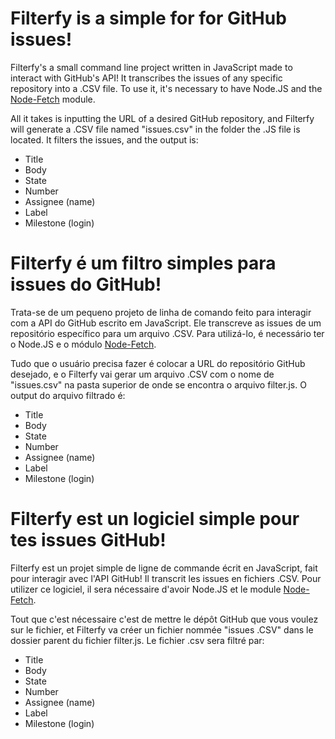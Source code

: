 # Filterfy is a simple for for GitHub issues!
Filterfy's a small command line project written in JavaScript made to interact with GitHub's API! It transcribes the issues of any specific repository into a .CSV file. To use it, it's necessary to have Node.JS and the [Node-Fetch](https://www.npmjs.com/package/node-fetch) module.

All it takes is inputting the URL of a desired GitHub repository, and Filterfy will generate a .CSV file named "issues.csv" in the folder the .JS file is located. It filters the issues, and the output is:

- Title
- Body
- State
- Number
- Assignee (name)
- Label
- Milestone (login)

# Filterfy é um filtro simples para issues do GitHub!
Trata-se de um pequeno projeto de linha de comando feito para interagir com a API do GitHub escrito em JavaScript. Ele transcreve as issues de um repositório específico para um arquivo .CSV. Para utilizá-lo, é necessário ter o Node.JS e o módulo [Node-Fetch](https://www.npmjs.com/package/node-fetch).

Tudo que o usuário precisa fazer é colocar a URL do repositório GitHub desejado, e o Filterfy vai gerar um arquivo .CSV com o nome de "issues.csv" na pasta superior de onde se encontra o arquivo filter.js. O output do arquivo filtrado é:

- Title
- Body
- State
- Number
- Assignee (name)
- Label
- Milestone (login)

# Filterfy est un logiciel simple pour tes issues GitHub! 
Filterfy est un projet simple de ligne de commande écrit en JavaScript, fait pour interagir avec l'API GitHub! Il transcrit les issues en fichiers .CSV. Pour utilizer ce logiciel, il sera nécessaire d'avoir Node.JS et le module [Node-Fetch](https://www.npmjs.com/package/node-fetch).

Tout que c'est nécessaire c'est de mettre le dépôt GitHub que vous voulez sur le fichier, et Filterfy va créer un fichier nommée "issues .CSV" dans le dossier parent du fichier filter.js. Le fichier .csv sera filtré par:

- Title
- Body
- State
- Number
- Assignee (name)
- Label
- Milestone (login)
